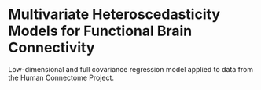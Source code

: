 # Multivariate Heteroscedasticity Models for Functional Brain Connectivity

Low-dimensional and full covariance regression model applied to data from the Human Connectome Project.

